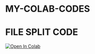 # MY-COLAB-CODES
<h1>FILE SPLIT CODE</h1><a href="https://colab.research.google.com/github/VIJAYDON544/MY-COLAB-CODES/blob/main/SPLIT_FILE_CODE.ipynb" target="_parent"><img src="https://colab.research.google.com/assets/colab-badge.svg" alt="Open In Colab"/></a>
